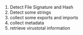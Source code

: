 1. Detect File Signature and Hash
2. Detect some strings
3. collect some exports and imports
4. collect metadata 
5. retrieve virustotal information 
